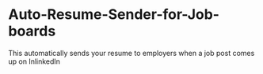# Auto-Resume-Sender-for-Job-boards
This automatically sends your resume to employers when a job post comes up on InlinkedIn

